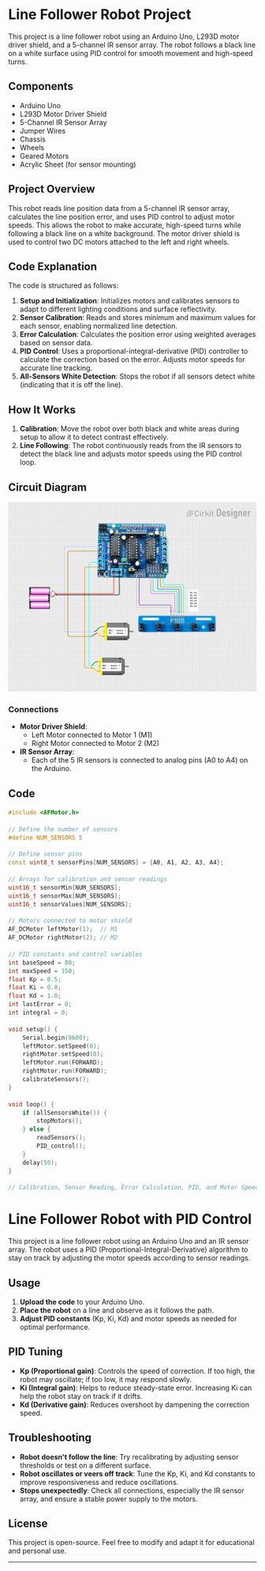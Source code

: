 # Line Follower Robot Project

This project is a line follower robot using an Arduino Uno, L293D motor driver shield, and a 5-channel IR sensor array. The robot follows a black line on a white surface using PID control for smooth movement and high-speed turns.

## Components

- Arduino Uno
- L293D Motor Driver Shield
- 5-Channel IR Sensor Array
- Jumper Wires
- Chassis
- Wheels
- Geared Motors
- Acrylic Sheet (for sensor mounting)

## Project Overview

This robot reads line position data from a 5-channel IR sensor array, calculates the line position error, and uses PID control to adjust motor speeds. This allows the robot to make accurate, high-speed turns while following a black line on a white background. The motor driver shield is used to control two DC motors attached to the left and right wheels.

## Code Explanation

The code is structured as follows:

1. **Setup and Initialization**: Initializes motors and calibrates sensors to adapt to different lighting conditions and surface reflectivity.
2. **Sensor Calibration**: Reads and stores minimum and maximum values for each sensor, enabling normalized line detection.
3. **Error Calculation**: Calculates the position error using weighted averages based on sensor data.
4. **PID Control**: Uses a proportional-integral-derivative (PID) controller to calculate the correction based on the error. Adjusts motor speeds for accurate line tracking.
5. **All-Sensors White Detection**: Stops the robot if all sensors detect white (indicating that it is off the line).

## How It Works

1. **Calibration**: Move the robot over both black and white areas during setup to allow it to detect contrast effectively.
2. **Line Following**: The robot continuously reads from the IR sensors to detect the black line and adjusts motor speeds using the PID control loop.

## Circuit Diagram
![Circuit Diagram](circuit_image.png)

### Connections
- **Motor Driver Shield**: 
  - Left Motor connected to Motor 1 (M1)
  - Right Motor connected to Motor 2 (M2)
- **IR Sensor Array**:
  - Each of the 5 IR sensors is connected to analog pins (A0 to A4) on the Arduino.

## Code

```cpp
#include <AFMotor.h>

// Define the number of sensors
#define NUM_SENSORS 5

// Define sensor pins
const uint8_t sensorPins[NUM_SENSORS] = {A0, A1, A2, A3, A4};

// Arrays for calibration and sensor readings
uint16_t sensorMin[NUM_SENSORS];
uint16_t sensorMax[NUM_SENSORS];
uint16_t sensorValues[NUM_SENSORS];

// Motors connected to motor shield
AF_DCMotor leftMotor(1);  // M1
AF_DCMotor rightMotor(2); // M2

// PID constants and control variables
int baseSpeed = 80;
int maxSpeed = 150;
float Kp = 0.5;
float Ki = 0.0;
float Kd = 1.0;
int lastError = 0;
int integral = 0;

void setup() {
    Serial.begin(9600);
    leftMotor.setSpeed(0);
    rightMotor.setSpeed(0);
    leftMotor.run(FORWARD);
    rightMotor.run(FORWARD);
    calibrateSensors();
}

void loop() {
    if (allSensorsWhite()) {
        stopMotors();
    } else {
        readSensors();
        PID_control();
    }
    delay(50);
}

// Calibration, Sensor Reading, Error Calculation, PID, and Motor Speed functions...
```
# Line Follower Robot with PID Control

This project is a line follower robot using an Arduino Uno and an IR sensor array. The robot uses a PID (Proportional-Integral-Derivative) algorithm to stay on track by adjusting the motor speeds according to sensor readings.

## Usage

1. **Upload the code** to your Arduino Uno.
2. **Place the robot** on a line and observe as it follows the path.
3. **Adjust PID constants** (Kp, Ki, Kd) and motor speeds as needed for optimal performance.

## PID Tuning

- **Kp (Proportional gain)**: Controls the speed of correction. If too high, the robot may oscillate; if too low, it may respond slowly.
- **Ki (Integral gain)**: Helps to reduce steady-state error. Increasing Ki can help the robot stay on track if it drifts.
- **Kd (Derivative gain)**: Reduces overshoot by dampening the correction speed.

## Troubleshooting

- **Robot doesn't follow the line**: Try recalibrating by adjusting sensor thresholds or test on a different surface.
- **Robot oscillates or veers off track**: Tune the Kp, Ki, and Kd constants to improve responsiveness and reduce oscillations.
- **Stops unexpectedly**: Check all connections, especially the IR sensor array, and ensure a stable power supply to the motors.

## License

This project is open-source. Feel free to modify and adapt it for educational and personal use.

---



